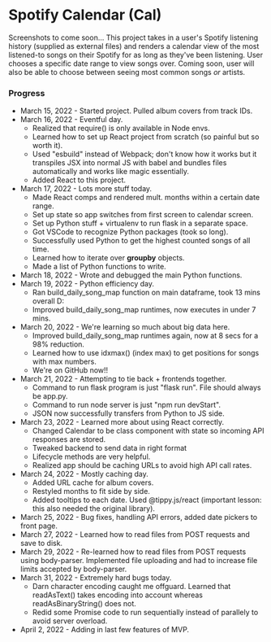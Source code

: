 # Spotify Calendar (Cal)
Screenshots to come soon...
This project takes in a user's Spotify listening history (supplied as external files) and renders a calendar view of the most listened-to songs on their Spotify for as long as they've been listening. User chooses a specific date range to view songs over. Coming soon, user will also be able to choose between seeing most common songs _or_ artists. 


### Progress
- March 15, 2022 - Started project. Pulled album covers from track IDs.
- March 16, 2022 - Eventful day.
  - Realized that require() is only available in Node envs.
  - Learned how to set up React project from scratch (so painful but so worth it). 
  - Used "esbuild" instead of Webpack; don't know how it works but it transpiles JSX into normal JS with babel and bundles files automatically and works like magic essentially.
  - Added React to this project.
- March 17, 2022 - Lots more stuff today.
  - Made React comps and rendered mult. months within a certain date range.
  - Set up state so app switches from first screen to calendar screen.
  - Set up Python stuff + virtualenv to run flask in a separate space.
  - Got VSCode to recognize Python packages (took so long).
  - Successfully used Python to get the highest counted songs of all time.
  - Learned how to iterate over **groupby** objects.
  - Made a list of Python functions to write.
- March 18, 2022 - Wrote and debugged the main Python functions.
- March 19, 2022 - Python efficiency day.
  - Ran build_daily_song_map function on main dataframe, took 13 mins overall D:
  - Improved build_daily_song_map runtimes, now executes in under 7 mins.
- March 20, 2022 - We're learning so much about big data here.
  - Improved build_daily_song_map runtimes again, now at 8 secs for a 98% reduction.
  - Learned how to use idxmax() (index max) to get positions for songs with max numbers.
  - We're on GitHub now!!
- March 21, 2022 - Attempting to tie back + frontends together.
  - Command to run flask program is just "flask run". File should always be app.py.
  - Command to run node server is just "npm run devStart".
  - JSON now successfully transfers from Python to JS side.
- March 23, 2022 - Learned more about using React correctly.
  - Changed Calendar to be class component with state so incoming API responses are stored.
  - Tweaked backend to send data in right format
  - Lifecycle methods are very helpful.
  - Realized app should be caching URLs to avoid high API call rates.
- March 24, 2022 - Mostly caching day.
  - Added URL cache for album covers.
  - Restyled months to fit side by side.
  - Added tooltips to each date. Used @tippy.js/react (important lesson: this also needed the original library).
- March 25, 2022 - Bug fixes, handling API errors, added date pickers to front page.
- March 27, 2022 - Learned how to read files from POST requests and save to disk.
- March 29, 2022 - Re-learned how to read files from POST requests using body-parser. Implemented file uploading and had to increase file limits accepted by body-parser.
- March 31, 2022 - Extremely hard bugs today.
  - Darn character encoding caught me offguard. Learned that readAsText() takes encoding into account whereas readAsBinaryString() does not.
  - Redid some Promise code to run sequentially instead of parallely to avoid server overload.
- April 2, 2022 - Adding in last few features of MVP.
